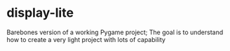 display-lite
============

Barebones version of a working Pygame project; The goal is to understand how to create a very light project with lots of capability
